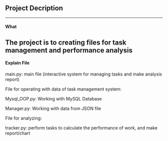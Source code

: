 ## Project Decription
------------------

#### What

The project is to creating files for task management and performance analysis
------------------

#### Explain File
main.py: main file (interactive system for managing tasks and make analysis report)

File for operating with data of task management system:

Mysql_OOP.py: Working with MySQL Database

Manager.py: Working with data from JSON file

File for analyzing:

tracker.py: perform tasks to calculate the performance of work, and make report/chart



